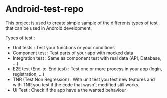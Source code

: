 # Android-test-repo

This project is used to create simple sample of the differents types of test that can be used in Android development.

Types of test :
- Unit tests : Test your functions or your conditions
- Component test : Test parts of your app with mocked data
- Integration test : Same as component test with real data (API, Database, ...)
- E2E test (End-to-End test) : Test one or more process in your app (login, registration, ...)
- TNR (Test Non Regression) : With unit test you test new features and with TNR you test if the code that wasn't modified still works.
- UI Test : Check if the app have a the wanted behaviour
